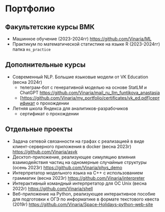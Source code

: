 # Портфолио

## Факультетские курсы ВМК
- Машинное обучение (2023-2024гг) https://github.com/Vinaria/ML
- Практикум по математической статистике на языке R (2023-2024гг) папка `ms_practice`

## Дополнительные курсы
- Современный NLP. Большие языковые модели от VK Education (весна 2024г)
   - телеграм-бот с генеративной моделью на основе StatLM и ChatGPT https://github.com/Vinaria/mail_ru_llm_funtikova_anastasia
   - [https://github.com/Vinaria/my_portfolio/certificates/vk_ed.pdf]сертификат о прохождении
- Летняя школа Яндекса для аналитиков-разрабочиков
  - сертификат о прохождении


## Отдельные проекты
- Задача сетевой связанности на графах с реализацией в виде клиент-серверного приложения в docker (весна 2023г) https://github.com/Vinaria/asvk
- Десктоп-приложение, реализующее симуляцию влияния взаимодействия частиц на одномерные случайные структуры (осень 2023г) https://github.com/Vinaria/phys_demo
- Интерпретатор модельного языка на C++ с использованием грамматик (весна 2023г) https://github.com/Vinaria/interpreter
- Интерактивный командный интерпретатор для ОС Unix (весна 2022г) https://github.com/Vinaria/shell
- Веб-приложение на Python, реализующее интерактивное пособие для подготовки к ОГЭ по информатике в формате текстового квеста (2019г) https://github.com/Vinaria/Space-Holidays-python-web-site
